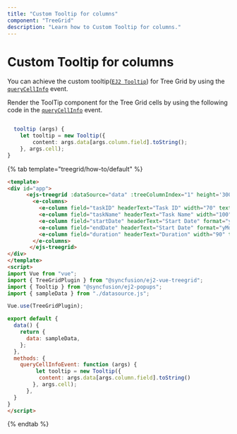 ```yaml
---
title: "Custom Tooltip for columns"
component: "TreeGrid"
description: "Learn how to Custom Tooltip for columns."
---
```


# Custom Tooltip for columns

You can achieve the custom tooltip([`EJ2 Tooltip`](../../tooltip/getting-started)) for Tree Grid by using the [`queryCellInfo`](../api/treegrid/#querycellinfo) event.

Render the ToolTip component for the Tree Grid cells by using the following code in the
[`queryCellInfo`](../api/treegrid/#querycellinfo) event.

```typescript

  tooltip (args) {
    let tooltip = new Tooltip({
        content: args.data[args.column.field].toString();
    }, args.cell);
}

```

{% tab template="treegrid/how-to/default" %}

```html
<template>
<div id="app">
      <ejs-treegrid :dataSource="data" :treeColumnIndex="1" height='300px' :queryCellInfo='queryCellInfoEvent' childMapping="subtasks" ref="treegrid">
        <e-columns>
          <e-column field="taskID" headerText="Task ID" width="70" textAlign="Right"></e-column>
          <e-column field="taskName" headerText="Task Name" width="100"></e-column>
          <e-column field="startDate" headerText="Start Date" format="yMd" width="90" textAlign="Right"></e-column>
          <e-column field="endDate" headerText="Start Date" format="yMd" width="90" textAlign="Right"></e-column>
          <e-column field="duration" headerText="Duration" width="90" textAlign="Right"></e-column>
        </e-columns>
       </ejs-treegrid>
</div>
</template>
<script>
import Vue from "vue";
import { TreeGridPlugin } from "@syncfusion/ej2-vue-treegrid";
import { Tooltip } from "@syncfusion/ej2-popups";
import { sampleData } from "./datasource.js";

Vue.use(TreeGridPlugin);

export default {
  data() {
    return {
      data: sampleData,
    };
  },
  methods: {
    queryCellInfoEvent: function (args) {
         let tooltip = new Tooltip({
          content: args.data[args.column.field].toString()
        }, args.cell);
      },
  }
}
</script>

```

{% endtab %}
